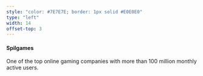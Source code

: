 ```yaml
---
style: "color: #7E7E7E; border: 1px solid #E0E0E0"
type: "left"
width: 14
offset-top: 3
---
```

#### Spilgames
One of the top online gaming companies with more than 100 million monthly active users.
